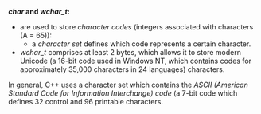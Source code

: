 ***char* and *wchar_t*:**
- are used to store *character codes* (integers associated with characters (A = 65)):
    - a *character set* defines which code represents a certain character.
- *wchar_t* comprises at least 2 bytes, which allows it to store modern Unicode (a 16-bit code used in Windows NT, which contains codes for approximately 35,000 characters in 24 languages) characters.

In general, C++ uses a character set which contains the *ASCII (American Standard Code for Information Interchange) code* (a 7-bit code which defines 32 control and 96 printable characters.